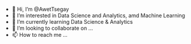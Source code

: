 - 👋 Hi, I’m @AwetTsegay
- 👀 I’m interested in Data Science and Analytics, amd Machine Learning
- 🌱 I’m currently learning Data Science & Analytics
- 💞️ I’m looking to collaborate on ...
- 📫 How to reach me ...

<!---
AwetTsegay/AwetTsegay is a ✨ special ✨ repository because its `README.md` (this file) appears on your GitHub profile.
You can click the Preview link to take a look at your changes.
--->

